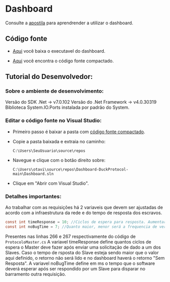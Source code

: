 # Dashboard
Consulte a [apostila](Apostila) para aprendrender a utilizar o dashboard.


## Código fonte
- [Aqui](Dashboard\DuckProtocol-Dashboard.exe) você baixa o executavel do dashboard.

- [Aqui](Dashboard\DuckProtocol-Dashboard.rar) você encontra o código fonte compactado.

## Tutorial do Desenvolvedor:
### Sobre o ambiente de desenvolvimento:
Versão do SDK .Net -> v7.0.102
Versão do .Net Framework -> v4.0.30319
Biblioteca System.IO.Ports instalada por padrão do System.

### Editar o código fonte no Visual Studio:
- Primeiro passo é baixar a pasta com [código fonte compactado](Dashboard\Dashboard-DuckProtocol-main.rar).
- Copie a pasta baixada e extraia no caminho:

    <code>C:\Users\SeuUsuario\source\repos</code>
- Navegue e clique com o botão direito sobre:

    <Code>C:\Users\otavi\source\repos\Dashboard-DuckProtocol-main\Dashboard.sln</code>

- Clique em "Abrir com Visual Studio".


### Detalhes importantes:
Ao trabalhar com as requisições há 2 variaveis que devem ser ajustadas de acordo com a infraestrutura da rede e do tempo de resposta dos escravos.

```c#
const int timeResponse = 10; //Ciclos de espera para resposta. Aumentar se o slave não estiver respondendo em tempo (Recomendado 10 para evitar perda de pacotes) 
const int noBugTime = 7; //Quanto maior, menor será a frequencia de verificação dos 4 slaves (50 padrão, minimo 5 para evitar OverFlow no buffer)
```

Presentes nas linhas 266 e 267 respectivamente do código de <code>ProtocoloMaster.cs</code>
A variavel timeResponse define quantos ciclos de espera o Master deve fazer após enviar uma solicitação de dado a um dos Slaves. Caso o tempo de rsposta do Slave esteja sendo maior que o valor aqui definido, o retorno não será lido e no dashboard haverá o retorno "Sem Resposta".
A variavel noBugTime define em ms o tempo que o software deverá esperar após ser respondido por um Slave para disparar no barramento outra requisição. 
